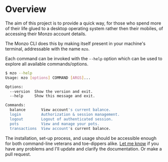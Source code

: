 # Overview
The aim of this project is to provide a quick way, for those who spend
more of their life glued to a desktop operating system rather then their
mobiles, of accessing their Monzo account details.

The Monzo CLI does this by making itself present in your machine's terminal,
addressable with the name `mzo`.

Each command can be invoked with the `--help` option which can be used to
explore all available commands/options.

```bash
$ mzo --help
Usage: mzo [options] COMMAND [ARGS]...

Options:
  --version  Show the version and exit.
  --help     Show this message and exit.

Commands:
  balance       View account's current balance.
  login         Authorization & session management.
  logout        Logout of authenticated session.
  pots          View and manage your pots.
  transactions  View account's current balance.
```

The installation, set-up process, and usage should be accessible enough
for both command-line veterans and toe-dippers alike.
[Let me know](https://github.com/jamesstidard/Mzo-Cli/issues) if you
have any problems and I'll update and clarify the documentation. Or make
a pull request.
